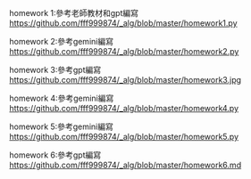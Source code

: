 homework 1:參考老師教材和gpt編寫  https://github.com/fff999874/_alg/blob/master/homework1.py

homework 2:參考gemini編寫 https://github.com/fff999874/_alg/blob/master/homework2.py

homework 3:參考gpt編寫 https://github.com/fff999874/_alg/blob/master/homework3.jpg

homework 4:參考gemini編寫 https://github.com/fff999874/_alg/blob/master/homework4.py

homework 5:參考gemini編寫 https://github.com/fff999874/_alg/blob/master/homework5.py

homework 6:參考gpt編寫 https://github.com/fff999874/_alg/blob/master/homework6.md
